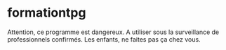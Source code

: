 # formationtpg

Attention, ce programme est dangereux. A utiliser sous la surveillance de professionnels confirmés. 
Les enfants, ne faites pas ça chez vous.
